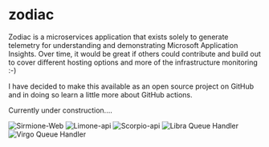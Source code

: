 # zodiac
Zodiac is a microservices application that exists solely to generate telemetry for understanding and demonstrating Microsoft Application Insights.  Over time, it would be great if others could contribute and build out to cover different hosting options and more of the infrastructure monitoring :-)

I have decided to make this available as an open source project on GitHub and in doing so learn a little more about GitHub actions.

Currently under construction....

![Sirmione-Web](https://github.com/nikkh/zodiac/workflows/Sirmione-Web/badge.svg)
![Limone-api](https://github.com/nikkh/zodiac/workflows/Limone-api/badge.svg)
![Scorpio-api](https://github.com/nikkh/zodiac/workflows/Scorpio-api/badge.svg)
![Libra Queue Handler](https://github.com/nikkh/zodiac/workflows/Libra%20Queue%20Handler/badge.svg)
![Virgo Queue Handler](https://github.com/nikkh/zodiac/workflows/Virgo%20Queue%20Handler/badge.svg)
